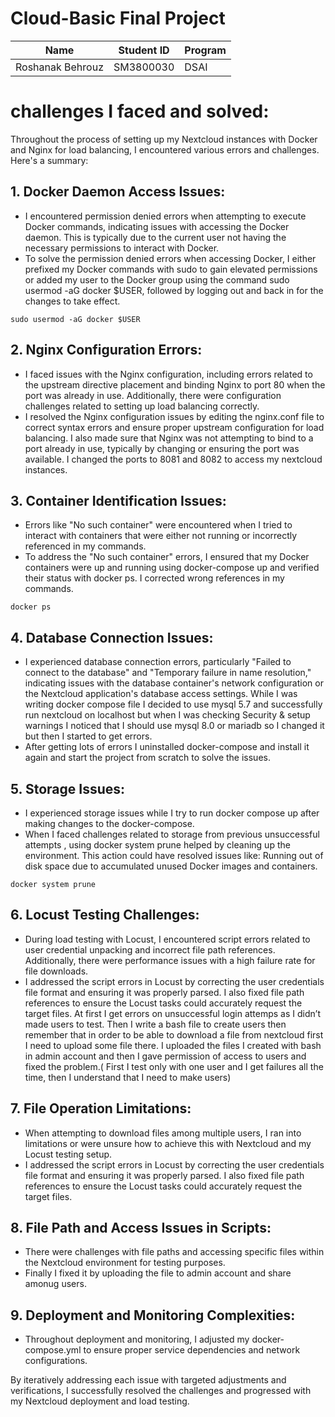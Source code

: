 # Cloud-Basic Final Project

| Name | Student ID |Program|
| ------------- | ------------- | ------- |
| Roshanak Behrouz  | SM3800030 |  DSAI  |

# challenges I faced and solved:
Throughout the process of setting up my Nextcloud instances with Docker and Nginx for load balancing, I encountered various errors and challenges. Here's a summary:
## 1.	Docker Daemon Access Issues:
-	I encountered permission denied errors when attempting to execute Docker commands, indicating issues with accessing the Docker daemon. This is typically due to the current user not having the necessary permissions to interact with Docker.
-	To solve the permission denied errors when accessing Docker, I either prefixed my Docker commands with sudo to gain elevated permissions or added my user to the Docker group using the command sudo usermod -aG docker $USER, followed by logging out and back in for the changes to take effect.
  
  ```sudo usermod -aG docker $USER```

## 2.	Nginx Configuration Errors:
-	I faced issues with the Nginx configuration, including errors related to the upstream directive placement and binding Nginx to port 80 when the port was already in use. Additionally, there were configuration challenges related to setting up load balancing correctly.
-	I resolved the Nginx configuration issues by editing the nginx.conf file to correct syntax errors and ensure proper upstream configuration for load balancing. I also made sure that Nginx was not attempting to bind to a port already in use, typically by changing or ensuring the port was available. I changed the ports to 8081 and 8082 to access my nextcloud instances.
## 3.	Container Identification Issues:
-	Errors like "No such container" were encountered when I tried to interact with containers that were either not running or incorrectly referenced in my commands.
-	To address the "No such container" errors, I ensured that my Docker containers were up and running using docker-compose up and verified their status with docker ps. I corrected  wrong references in my commands.

   ```docker ps```
   
## 4.	Database Connection Issues:
-	I experienced database connection errors, particularly "Failed to connect to the database" and "Temporary failure in name resolution," indicating issues with the database container's network configuration or the Nextcloud application's database access settings. While I was writing docker compose file I decided to use mysql 5.7 and successfully run nextcloud on localhost but when I was checking Security & setup warnings I noticed that I should use mysql 8.0 or mariadb so I changed it but then I started to get errors.
-	After getting lots of errors I uninstalled docker-compose and install it again and start the project from scratch to solve the issues.

## 5.	Storage Issues:
-	I experienced storage issues while I try to run docker compose up after making changes to the docker-compose.
-	When I faced challenges related to storage from previous unsuccessful attempts , using docker system prune helped by cleaning up the environment. This action could have resolved issues like: Running out of disk space due to accumulated unused Docker images and containers.

  ```docker system prune```
  
## 6.	Locust Testing Challenges:
-	During load testing with Locust, I encountered script errors related to user credential unpacking and incorrect file path references. Additionally, there were performance issues with a high failure rate for file downloads.
-	I addressed the script errors in Locust by correcting the user credentials file format and ensuring it was properly parsed. I also fixed file path references to ensure the Locust tasks could accurately request the target files. At first I get errors on unsuccessful login attemps as I didn’t made users to test. Then I write a bash file to create users then remember that in order to be able to download a file from nextcloud first I need to upload some file there. I uploaded the files I created with bash in admin account and then I gave permission of access to users and fixed the problem.( First I test only with one user and I get failures all the time, then I understand that I need to make users)
## 7.	File Operation Limitations:
-	When attempting to download files among multiple users, I ran into limitations or were unsure how to achieve this with Nextcloud and my Locust testing setup.
-	I addressed the script errors in Locust by correcting the user credentials file format and ensuring it was properly parsed. I also fixed file path references to ensure the Locust tasks could accurately request the target files.
## 8.	File Path and Access Issues in Scripts:
-	There were challenges with file paths and accessing specific files within the Nextcloud environment for testing purposes.
-	Finally I fixed it by uploading the file to admin account and share amonug users.
## 9.	Deployment and Monitoring Complexities:
-	Throughout deployment and monitoring, I adjusted my docker-compose.yml to ensure proper service dependencies and network configurations.

By iteratively addressing each issue with targeted adjustments and verifications, I successfully resolved the challenges and progressed with my Nextcloud deployment and load testing.

